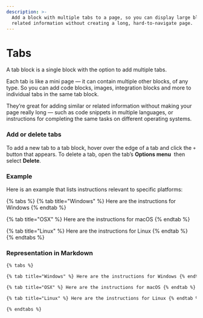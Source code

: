 ```yaml
---
description: >-
  Add a block with multiple tabs to a page, so you can display large blocks of
  related information without creating a long, hard-to-navigate page.
---
```


# Tabs

A tab block is a single block with the option to add multiple tabs.

Each tab is like a mini page — it can contain multiple other blocks, of any type. So you can add code blocks, images, integration blocks and more to individual tabs in the same tab block.

They’re great for adding similar or related information without making your page really long — such as code snippets in multiple languages, or instructions for completing the same tasks on different operating systems.

### Add or delete tabs

To add a new tab to a tab block, hover over the edge of a tab and click the `+` button that appears. To delete a tab, open the tab’s **Options menu** <img src="../../.gitbook/assets/Options menu.png" alt="" data-size="line"> then select **Delete**.

### Example

Here is an example that lists instructions relevant to specific platforms:

{% tabs %}
{% tab title="Windows" %}
Here are the instructions for Windows
{% endtab %}

{% tab title="OSX" %}
Here are the instructions for macOS
{% endtab %}

{% tab title="Linux" %}
Here are the instructions for Linux
{% endtab %}
{% endtabs %}

### Representation in Markdown

```markdown
{% tabs %}

{% tab title="Windows" %} Here are the instructions for Windows {% endtab %}

{% tab title="OSX" %} Here are the instructions for macOS {% endtab %}

{% tab title="Linux" %} Here are the instructions for Linux {% endtab %}

{% endtabs %}
```
